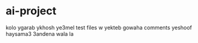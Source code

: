 # ai-project
kolo ygarab ykhosh ye3mel test files w yekteb gowaha comments yeshoof haysama3 3andena wala la

